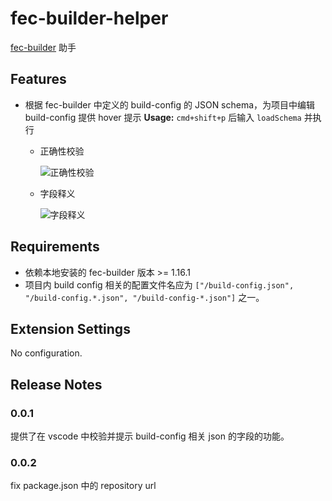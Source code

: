# fec-builder-helper

[fec-builder](https://github.com/Front-End-Engineering-Cloud/builder) 助手

## Features

- 根据 fec-builder 中定义的 build-config 的 JSON schema，为项目中编辑 build-config 提供 hover 提示
  **Usage:** `cmd+shift+p` 后输入 `loadSchema` 并执行

  - 正确性校验

    ![正确性校验](https://user-images.githubusercontent.com/5511451/69794179-c5726880-1204-11ea-9d50-354a6df8cfad.png)

  - 字段释义

    ![字段释义](https://user-images.githubusercontent.com/5511451/69793995-6ca2d000-1204-11ea-9903-1be9a008e8ae.png)

## Requirements

- 依赖本地安装的 fec-builder 版本 >= 1.16.1
- 项目内 build config 相关的配置文件名应为 `["/build-config.json", "/build-config.*.json", "/build-config-*.json"]` 之一。

## Extension Settings

No configuration.

## Release Notes

### 0.0.1

提供了在 vscode 中校验并提示 build-config 相关 json 的字段的功能。

### 0.0.2

fix package.json 中的 repository url
